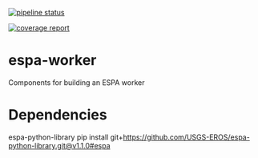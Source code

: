 [![pipeline status](https://eroslab.cr.usgs.gov/lsrd/espa-worker/badges/master/pipeline.svg)](https://eroslab.cr.usgs.gov/lsrd/espa-worker/commits/master)

[![coverage report](https://eroslab.cr.usgs.gov/lsrd/espa-worker/badges/master/coverage.svg)](https://eroslab.cr.usgs.gov/lsrd/espa-worker/commits/master)

# espa-worker
Components for building an ESPA worker


# Dependencies
espa-python-library
pip install git+https://github.com/USGS-EROS/espa-python-library.git@v1.1.0#espa


